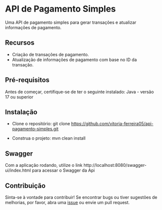 # API de Pagamento Simples 
Uma API de pagamento simples para gerar transações e atualizar informações de pagamento.

## Recursos
- Criação de transações de pagamento.
- Atualização de informações de pagamento com base no ID da transação.

## Pré-requisitos 
Antes de começar, certifique-se de ter o seguinte instalado:
Java - versão 17 ou superior

## Instalação
- Clone o repositório:
git clone https://github.com/vitoria-ferreira05/api-pagamento-simples.git

- Construa o projeto:
mvn clean install

## Swagger 
Com a aplicação rodando, utilize o link http://localhost:8080/swagger-ui/index.html para acessar o Swagger da Api


## Contribuição
Sinta-se à vontade para contribuir! Se encontrar bugs ou tiver sugestões de melhorias, por favor, abra uma [issue](https://github.com/vitoria-ferreira05/api-pagamento-simples/issues) ou envie um pull request.

